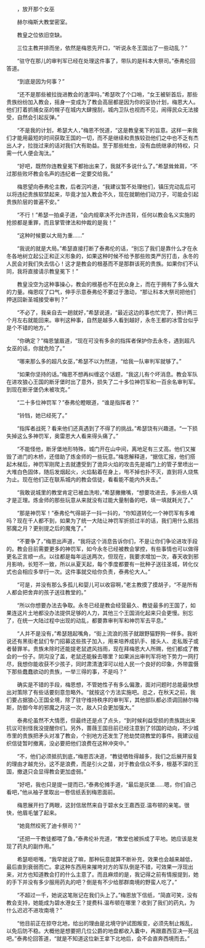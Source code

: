 　　，放开那个女巫

　　赫尔梅斯大教堂密室。

　　教皇之位依旧空缺。

　　三位主教并排而坐，依然是梅恩先开口，“听说永冬王国出了一些动乱？”

　　“驻守在那儿的审判军已经在处理这件事了，带队的是科本大祭司。”泰弗伦回答道。

　　“到底是因为何事？”

　　“还不是那些被拉拢进教会的渣滓吗，”希瑟吹了个口哨，“女王被斩首后，那些贵族纷纷加入教会，摇身一变成为了教会高层都是因为你的妥协计划，梅恩大人。他们打着抓捕女巫的幌子在城内大肆搜刮，城内卫队也视而不见，闹得民众无法接受，自然会引起反弹。”

　　“不是我的计划，希瑟大人，”梅恩不悦道，“这是教皇冕下的旨意。这样一来我们才能用最短的时间获取王国的一切，而不是继续和贵族较劲他们之中也不乏有杰出人才，拉拢过来的话对我们大有助益。至于那些蛀虫，没有血统继承的特权，只需一代人便会淘汰。”

　　“好吧，既然你连教皇冕下都抬出来了，我就不多说什么了。”希瑟耸耸肩，“不过那些败坏教会名声的违纪者一定要交给我。”

　　梅恩望向泰弗伦主教，后者沉吟道，“我建议暂不处理他们，镇压完动乱后可以将违纪贵族软禁起来，毕竟才加入教会不久，现在就朝他们动刀子，可能会引起贵族阶层的普遍不安。”

　　“不行！”希瑟一拍桌子道，“会内规章决不允许违背，任何以教会名义实施的抢掠都是重罪，而且掌管律法和仲裁的是我！”

　　“这种时候要以大局为重……”

　　“我说的就是大局。”希瑟直接打断了泰弗伦的话，“别忘了我们是靠什么才在永冬各地树立起公正和正义形象的，如果这种时候不给予那些败类严厉打击，永冬的人民会对我们失去信心！这才是教会的根基而不是那群该死的贵族。如果你们不认同，我将直接请示教皇冕下！”

　　教皇没空为这种事操心，教会的根基也不在民众身上，而在于拥有了多么强大的力量。梅恩叹了口气，伸手示意泰弗伦不要过于激动，“那让科本大祭司把他们押送回新圣城接受审判？”

　　“不必了，我亲自去一趟就好，”希瑟说道，“最近这边的事也忙完了，预计两三个月左右就能回来。审判这种事，自然是越多人看到越好，永冬王都的冰雪台似乎是个不错的地方。”

　　“你确定？”梅恩皱眉道，“现在可没有多余的指挥者保护你去永冬，遇到超凡女巫的话，你就危险了。”

　　“哪来那么多的超凡女巫，”希瑟不以为然道，“给我一队审判军就够了。”

　　“如果你坚持的话。”梅恩不想再纠缠这个话题，“我这儿有个坏消息。教会军队在进攻狼心王国的断牙堡时出了意外，损失了二十多位神罚军和一百余名审判军。到现在断牙堡仍未被攻克。”

　　“二十多位神罚军？”泰弗伦瞪眼道，“谁是指挥者？”

　　“铃铛，她已经死了。”

　　“指挥者战死？看来他们还真遇到了不得了的挑战。”希瑟饶有兴趣道。“一下损失掉这么多神罚军，奥雷恩大人看来得头痛了。”

　　“不能怪他，断牙堡地形特殊，城门开在山中间，离地足有三丈高。他们又摧毁了进门的木桥，还借助了炼金师的一些玩意。”梅恩解释道，“据信汇报，他们搭起木梯后，神罚军刚爬上去就遭受到了诡异火焰的攻击先是城门上的管子里喷出一大堆白色固体，随后发烟起火，火焰黏着在身上，甩不掉也扑不灭，直到将人烧焦为止。现在他们正在联系城内的教会信徒，看看能不能内外夹击。”

　　“我敢说城里的教堂肯定已被血洗啦，”希瑟撇撇嘴，“想要攻进去，多派些人填才是正理。炼金师的那些玩意从来就没有过能大量制备的吧，填一填就耗光了。”

　　“那是神罚军！”泰弗伦气得胡子一抖一抖的，“你知道转化一个神罚军有多难吗？现在千人都不到，如果为了统一大陆让神罚军折损过半的话，我们用什么抵挡邪魔之月？更别提之后的魔鬼了。”

　　“不要争了，”梅恩出声道，“我将这个消息告诉你们，不是让你们争论进攻手段的。教会目前需要更多的神罚军，如今永冬已经被教会掌控，有些事情也可以做得更名正言顺一点。以往都是每年运送两次，但现在，我要求增加一次，春天收到邪月影响，长短不一致，所以从夏天起，每个季度都要有一批种子送往圣城，转化仪式也会相应多举行一次。这件事就交给你负责，泰弗伦大人。”

　　“可是，并没有那么多孤儿和婴儿可以收容啊，”老主教摸了摸胡子，“不是所有人都会把舍弃的孩子送往教堂的。”

　　“所以你想要办法去争取。永冬已经是教会经营最久、教徒最多的王国了，如果连这片土地都没办法提供足够的人力，其他三个王国消化起来只会更慢。别忘了，在统一大陆过程中出现的动乱，都要靠审判军和神罚军去平息。”

　　“人并不是没有，”希瑟翘起嘴角，“街上流浪的孩子就跟野猫野狗一样多。我听说还有黑街老鼠们专门招募这些孩子加入，用来培养成扒手、接头人、走私贩子或者替罪羊。贵族未除时还能提老鼠遮风挡雨，现在拜梅恩大人所赐，他们都成了教会的一份子。阴沟没了盖，老鼠还能躲去哪里？如果派出审判军将地下势力一网打尽，我想你能收获不少孩子，同时肃清渣滓可以给人民一个良好的印象，外带震慑下那些蠢蠢欲动的贵族，一举三得的事，不是吗？”

　　确实是不错的手段，梅恩想，不管她性子有多么偏激，面对问题时总能最快想出对策除了有些话要刻意忽略外。“就按这个方法实施吧。总之，在秋天之前，我们要占据狼心王国全境，除了驻守维持秩序的审判军，其他部队都必须调回赫尔梅斯，防御今年的邪魔之月这一次，敌人只会更加强大。”

　　泰弗伦虽然不大情愿，但最终还是点了点头，“到时候利益受损的贵族跳出来抗议可别怪我没提醒你们。另外，蔷薇王国目前已经注意到了邻国的动向，不少城市里的贵族把矛头对准了教会，个别地方还发生了抢劫焚烧教堂的事件。我建议组织信徒暂时撤离，没必要把他们浪费在这种冲突中。”

　　“不，他们必须抵抗到底，”梅恩否决道，“教徒牺牲得越多，我们之后展开报复的理由才越充分。这不是浪费，而是引火之苗，对于教会信众不多，根基不深的王国，撤退只会显得教会更加虚弱。”

　　“好吧，我也只是提一提而已，”泰弗伦摊手道，“最后是灰堡……嗯，你们自己看吧，”他从袖子里取出一卷信纸丢到梅恩面前。

　　梅恩展开扫了两眼，这封信居然来自于碧水女王嘉西亚.温布顿的亲笔。很快，他眉毛皱了起来。

　　“她竟然绞死了迪卡祭司？”

　　“还把一干教徒都喂了鱼，”泰弗伦补充道，“教堂也被拆成了平地。她应该是发现了药丸的副作用。”

　　希瑟咂咂嘴，“我早就说了嘛，那种玩意就算不断补充，效果也会越来越低，最后直到衰弱而亡。拿这种东西用来摧垮对方的军队倒是不错，可效果一浮现出来，对方也知道教会打的什么主意了。而且麻烦的是，我记得之前有情报提到，她的手下并没有多少服用药丸的吧？倒是有不少给那群南境的野蛮人吃了。”

　　“不超过一千，她说这笔账记在我们头上了。”梅恩放下信纸，“简直可笑，没有教会支持，她能成为碧水港女王？提费科.温布顿在哪里？收到了我们的药丸，为什么迟迟不进攻南境？”

　　“他目前正在掠夺北地，给出的理由是北境守护试图叛变，必须先制止叛乱，以免后防不稳。大概他是想要把几位公爵的地盘都收入囊中，再跟嘉西亚决一死战吧。”泰弗伦回答道，“就是不知道这位新王拿下北地后，会不会直奔西境而去。”

